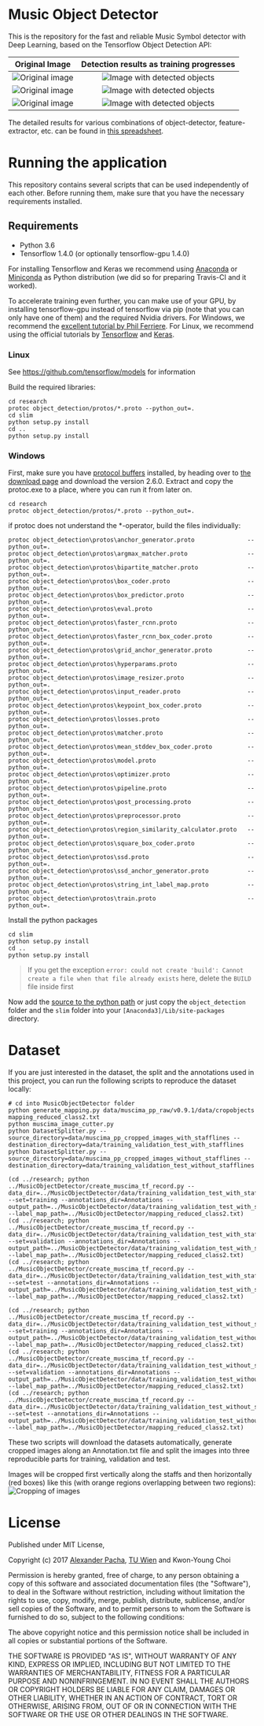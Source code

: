 # Music Object Detector

This is the repository for the fast and reliable Music Symbol detector with Deep Learning, based on the Tensorflow Object Detection API: 
 
| Original Image | Detection results as training progresses |
|:--------------:|:------------------:|
| ![Original image](images/crop_undetected.png) | ![Image with detected objects](images/individualImage1-animation.gif) |
| ![Original image](images/individualImage3-0.jpg)      | ![Image with detected objects](images/individualImage3-animated.gif)      |
| ![Original image](images/individualImage2-0.jpg)      | ![Image with detected objects](images/individualImage2-animated.gif)      |

The detailed results for various combinations of object-detector, feature-extractor, etc. can be found in [this spreadsheet](https://docs.google.com/spreadsheets/d/174-CnLO-rAoVMst0ngVGHguTlD39ebdxLX9ZLE9Pscw/edit?usp=sharing).


# Running the application
This repository contains several scripts that can be used independently of each other. 
Before running them, make sure that you have the necessary requirements installed. 

## Requirements

- Python 3.6
- Tensorflow 1.4.0 (or optionally tensorflow-gpu 1.4.0)

For installing Tensorflow and Keras we recommend using [Anaconda](https://www.continuum.io/downloads) or 
[Miniconda](https://conda.io/miniconda.html) as Python distribution (we did so for preparing Travis-CI and it worked).

To accelerate training even further, you can make use of your GPU, by installing tensorflow-gpu instead of tensorflow
via pip (note that you can only have one of them) and the required Nvidia drivers. For Windows, we recommend the
[excellent tutorial by Phil Ferriere](https://github.com/philferriere/dlwin). For Linux, we recommend using the
 official tutorials by [Tensorflow](https://www.tensorflow.org/install/) and [Keras](https://keras.io/#installation).

### Linux

See https://github.com/tensorflow/models for information 

Build the required libraries:

```commandline
cd research
protoc object_detection/protos/*.proto --python_out=.
cd slim
python setup.py install
cd ..
python setup.py install
```

### Windows
First, make sure you have [protocol buffers](https://developers.google.com/protocol-buffers/docs/downloads) installed, by heading over to [the download page](https://github.com/google/protobuf/releases/tag/v2.6.0) and download the version 2.6.0. Extract and copy the protoc.exe to a place, where you can run it from later on.  

```commandline
cd research
protoc object_detection/protos/*.proto --python_out=.
```
if protoc does not understand the *-operator, build the files individually:
```commandline
protoc object_detection\protos\anchor_generator.proto               --python_out=.
protoc object_detection\protos\argmax_matcher.proto                 --python_out=.
protoc object_detection\protos\bipartite_matcher.proto              --python_out=.
protoc object_detection\protos\box_coder.proto                      --python_out=.
protoc object_detection\protos\box_predictor.proto                  --python_out=.
protoc object_detection\protos\eval.proto                           --python_out=.
protoc object_detection\protos\faster_rcnn.proto                    --python_out=.
protoc object_detection\protos\faster_rcnn_box_coder.proto          --python_out=.
protoc object_detection\protos\grid_anchor_generator.proto          --python_out=.
protoc object_detection\protos\hyperparams.proto                    --python_out=.
protoc object_detection\protos\image_resizer.proto                  --python_out=.
protoc object_detection\protos\input_reader.proto                   --python_out=.
protoc object_detection\protos\keypoint_box_coder.proto             --python_out=.
protoc object_detection\protos\losses.proto                         --python_out=.
protoc object_detection\protos\matcher.proto                        --python_out=.
protoc object_detection\protos\mean_stddev_box_coder.proto          --python_out=.
protoc object_detection\protos\model.proto                          --python_out=.
protoc object_detection\protos\optimizer.proto                      --python_out=.
protoc object_detection\protos\pipeline.proto                       --python_out=.
protoc object_detection\protos\post_processing.proto                --python_out=.
protoc object_detection\protos\preprocessor.proto                   --python_out=.
protoc object_detection\protos\region_similarity_calculator.proto   --python_out=.
protoc object_detection\protos\square_box_coder.proto               --python_out=.
protoc object_detection\protos\ssd.proto                            --python_out=.
protoc object_detection\protos\ssd_anchor_generator.proto           --python_out=.
protoc object_detection\protos\string_int_label_map.proto           --python_out=.
protoc object_detection\protos\train.proto                          --python_out=.
```

Install the python packages
```commandline
cd slim
python setup.py install
cd ..
python setup.py install
```

> If you get the exception `error: could not create 'build': Cannot create a file when that file already exists` here, delete the `BUILD` file inside first

Now add the [source to the python path](https://github.com/tensorflow/models/blob/master/research/object_detection/g3doc/installation.md#add-libraries-to-pythonpath) or just copy the `object_detection` folder and the `slim` folder into your `[Anaconda3]/Lib/site-packages` directory. 


# Dataset
If you are just interested in the dataset, the split and the annotations used in this project, you can run the following scripts to reproduce the dataset locally:

```
# cd into MusicObjectDetector folder
python generate_mapping.py data/muscima_pp_raw/v0.9.1/data/cropobjects mapping_reduced_class2.txt
python muscima_image_cutter.py
python DatasetSplitter.py --source_directory=data/muscima_pp_cropped_images_with_stafflines --destination_directory=data/training_validation_test_with_stafflines
python DatasetSplitter.py --source_directory=data/muscima_pp_cropped_images_without_stafflines --destination_directory=data/training_validation_test_without_stafflines

(cd ../research; python ../MusicObjectDetector/create_muscima_tf_record.py --data_dir=../MusicObjectDetector/data/training_validation_test_with_stafflines --set=training --annotations_dir=Annotations --output_path=../MusicObjectDetector/data/training_validation_test_with_stafflines/training.record --label_map_path=../MusicObjectDetector/mapping_reduced_class2.txt)
(cd ../research; python ../MusicObjectDetector/create_muscima_tf_record.py --data_dir=../MusicObjectDetector/data/training_validation_test_with_stafflines --set=validation --annotations_dir=Annotations --output_path=../MusicObjectDetector/data/training_validation_test_with_stafflines/validation.record --label_map_path=../MusicObjectDetector/mapping_reduced_class2.txt)
(cd ../research; python ../MusicObjectDetector/create_muscima_tf_record.py --data_dir=../MusicObjectDetector/data/training_validation_test_with_stafflines --set=test --annotations_dir=Annotations --output_path=../MusicObjectDetector/data/training_validation_test_with_stafflines/test.record --label_map_path=../MusicObjectDetector/mapping_reduced_class2.txt)

(cd ../research; python ../MusicObjectDetector/create_muscima_tf_record.py --data_dir=../MusicObjectDetector/data/training_validation_test_without_stafflines --set=training --annotations_dir=Annotations --output_path=../MusicObjectDetector/data/training_validation_test_without_stafflines/training.record --label_map_path=../MusicObjectDetector/mapping_reduced_class2.txt)
(cd ../research; python ../MusicObjectDetector/create_muscima_tf_record.py --data_dir=../MusicObjectDetector/data/training_validation_test_without_stafflines --set=validation --annotations_dir=Annotations --output_path=../MusicObjectDetector/data/training_validation_test_without_stafflines/validation.record --label_map_path=../MusicObjectDetector/mapping_reduced_class2.txt)
(cd ../research; python ../MusicObjectDetector/create_muscima_tf_record.py --data_dir=../MusicObjectDetector/data/training_validation_test_without_stafflines --set=test --annotations_dir=Annotations --output_path=../MusicObjectDetector/data/training_validation_test_without_stafflines/test.record --label_map_path=../MusicObjectDetector/mapping_reduced_class2.txt)
```
    
These two scripts will download the datasets automatically, generate cropped images along an Annotation.txt file and split the images into three reproducible parts for training, validation and test. 

Images will be cropped first vertically along the staffs and then horizontally (red boxes) like this (with orange regions overlapping between two regions):
![Cropping of images](images/w-05_p006_crop_regions.png) 

# License

Published under MIT License,

Copyright (c) 2017 [Alexander Pacha](http://alexanderpacha.com), [TU Wien](https://www.ims.tuwien.ac.at/people/alexander-pacha) and Kwon-Young Choi

Permission is hereby granted, free of charge, to any person obtaining a copy
of this software and associated documentation files (the "Software"), to deal
in the Software without restriction, including without limitation the rights
to use, copy, modify, merge, publish, distribute, sublicense, and/or sell
copies of the Software, and to permit persons to whom the Software is
furnished to do so, subject to the following conditions:

The above copyright notice and this permission notice shall be included in all
copies or substantial portions of the Software.

THE SOFTWARE IS PROVIDED "AS IS", WITHOUT WARRANTY OF ANY KIND, EXPRESS OR
IMPLIED, INCLUDING BUT NOT LIMITED TO THE WARRANTIES OF MERCHANTABILITY,
FITNESS FOR A PARTICULAR PURPOSE AND NONINFRINGEMENT. IN NO EVENT SHALL THE
AUTHORS OR COPYRIGHT HOLDERS BE LIABLE FOR ANY CLAIM, DAMAGES OR OTHER
LIABILITY, WHETHER IN AN ACTION OF CONTRACT, TORT OR OTHERWISE, ARISING FROM,
OUT OF OR IN CONNECTION WITH THE SOFTWARE OR THE USE OR OTHER DEALINGS IN THE
SOFTWARE.
